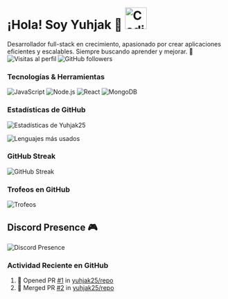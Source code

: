 # ¡Hola! Soy Yuhjak 👋 <img src="https://media.giphy.com/media/v1.Y2lkPTc5MGI3NjExczdvbHZ5NzV5aTg3aXR0dWlodmk0dzRwbXJ2eTJ4enB5aWlydzY1eSZlcD12MV9pbnRlcm5hbF9naWZfYnlfaWQmY3Q9cw/cLGu3Icy4OImKOJpai/giphy.webp" width="50" alt="Coding GIF">

Desarrollador full-stack en crecimiento, apasionado por crear aplicaciones eficientes y escalables. Siempre buscando aprender y mejorar. 🚀
![Visitas al perfil](https://komarev.com/ghpvc/?username=yuhjak25&color=blue&style=flat)
![GitHub followers](https://img.shields.io/github/followers/yuhjak25?style=flat&color=green)

### Tecnologías & Herramientas
![JavaScript](https://img.shields.io/badge/-JavaScript-F7DF1E?logo=javascript&logoColor=black&style=flat)
![Node.js](https://img.shields.io/badge/-Node.js-339933?logo=node.js&logoColor=white&style=flat)
![React](https://img.shields.io/badge/-React-61DAFB?logo=react&logoColor=white&style=flat)
![MongoDB](https://img.shields.io/badge/-MongoDB-47A248?logo=mongodb&logoColor=white&style=flat)

### Estadísticas de GitHub
![Estadísticas de Yuhjak25](https://github-readme-stats.vercel.app/api?username=yuhjak25&show_icons=true&theme=radical)

![Lenguajes más usados](https://github-readme-stats.vercel.app/api/top-langs/?username=yuhjak25&layout=compact&theme=radical)

### GitHub Streak
![GitHub Streak](https://github-readme-streak-stats.herokuapp.com/?user=yuhjak25&theme=radical)

### Trofeos en GitHub
![Trofeos](https://github-profile-trophy.vercel.app/?username=yuhjak25&theme=radical)


## Discord Presence 🎮

![Discord Presence](https://lanyard-profile-readme.vercel.app/api/1211695322720501820)

### Actividad Reciente en GitHub
<!--START_SECTION:activity-->
1. 💪 Opened PR [#1](https://github.com/yuhjak25/repo/pull/1) in [yuhjak25/repo](https://github.com/yuhjak25/repo)
2. 🎉 Merged PR [#2](https://github.com/yuhjak25/repo/pull/2) in [yuhjak25/repo](https://github.com/yuhjak25/repo)
<!--END_SECTION:activity-->


